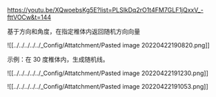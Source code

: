 https://youtu.be/XQwoebsKg5E?list=PLSlkDq2rO1t4FM7GLF1jQxxV_-fttVOCw&t=144

基于方向和角度，在指定椎体内返回随机方向向量

![[../../../../../_Config/Attatchment/Pasted image 20220422190820.png]]

示例：在 30 度椎体内，生成随机线。

![[../../../../../_Config/Attatchment/Pasted image 20220422191230.png]]

![[../../../../../_Config/Attatchment/Pasted image 20220422191053.png]]